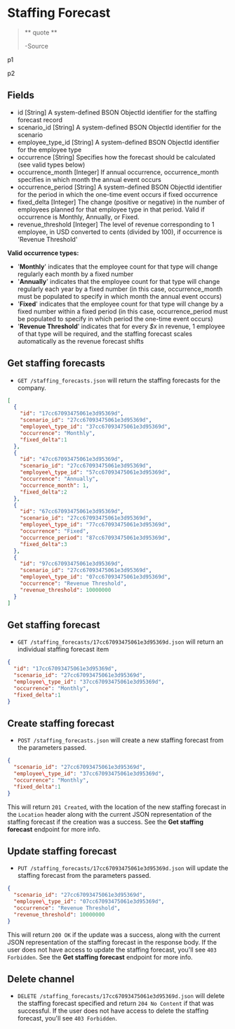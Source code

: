 Staffing Forecast
=================

> ** quote **
>
> -Source

p1

p2


Fields
------

* id [String] A system-defined BSON ObjectId identifier for the staffing forecast record
* scenario_id [String] A system-defined BSON ObjectId identifier for the scenario
* employee\_type_id [String] A system-defined BSON ObjectId identifier for the employee type
* occurrence [String] Specifies how the forecast should be calculated (see valid types below)
* occurrence_month [Integer] If annual occurrence, occurrence\_month specifies in which month the annual event occurs
* occurrence_period [String] A system-defined BSON ObjectId identifier for the period in which the one-time event occurs if fixed occurrence
* fixed_delta [Integer] The change (positive or negative) in the number of employees planned for that employee type in that period. Valid if occurrence is Monthly, Annually, or Fixed.
* revenue_threshold [Integer] The level of revenue corresponding to 1 employee, in USD converted to cents (divided by 100), if occurrence is 'Revenue Threshold'

**Valid occurrence types:**

* '**Monthly**' indicates that the employee count for that type will change regularly each month by a fixed number
* '**Annually**' indicates that the employee count for that type will change regularly each year by a fixed number (in this case, occurrence_month must be populated to specify in which month the annual event occurs)
* '**Fixed**' indicates that the employee count for that type will change by a fixed number within a fixed period (in this case, occurrence_period must be populated to specify in which period the one-time event occurs)
* '**Revenue Threshold**' indicates that for every _$x_ in revenue, 1 employee of that type will be required, and the staffing forecast scales automatically as the revenue forecast shifts  


Get staffing forecasts
-----------------------

* `GET /staffing_forecasts.json` will return the staffing forecasts for the company.

```json
[
  {
    "id": "17cc67093475061e3d95369d",
    "scenario_id": "27cc67093475061e3d95369d",
    "employee\_type_id": "37cc67093475061e3d95369d",
    "occurrence": "Monthly",
    "fixed_delta":1
  },
  {
    "id": "47cc67093475061e3d95369d",
    "scenario_id": "27cc67093475061e3d95369d",
    "employee\_type_id": "57cc67093475061e3d95369d",
    "occurrence": "Annually",
    "occurrence_month": 1,
    "fixed_delta":2
  },
  {
    "id": "67cc67093475061e3d95369d",
    "scenario_id": "27cc67093475061e3d95369d",
    "employee\_type_id": "77cc67093475061e3d95369d",
    "occurrence": "Fixed",
    "occurrence_period": "87cc67093475061e3d95369d",
    "fixed_delta":3
  },
  {
    "id": "97cc67093475061e3d95369d",
    "scenario_id": "27cc67093475061e3d95369d",
    "employee\_type_id": "07cc67093475061e3d95369d",
    "occurrence": "Revenue Threshold",
    "revenue_threshold": 10000000
  }
]
```


Get staffing forecast
---------------------

* `GET /staffing_forecasts/17cc67093475061e3d95369d.json` will return an individual staffing forecast item

```json
{
  "id": "17cc67093475061e3d95369d",
  "scenario_id": "27cc67093475061e3d95369d",
  "employee\_type_id": "37cc67093475061e3d95369d",
  "occurrence": "Monthly",
  "fixed_delta":1
}
```


Create staffing forecast
------------------------

* `POST /staffing_forecasts.json` will create a new staffing forecast from the parameters passed.

```json
{
  "scenario_id": "27cc67093475061e3d95369d",
  "employee\_type_id": "37cc67093475061e3d95369d",
  "occurrence": "Monthly",
  "fixed_delta":1
}
```

This will return `201 Created`, with the location of the new staffing forecast in the `Location` header along with the current JSON representation of the staffing forecast if the creation was a success. See the **Get staffing forecast** endpoint for more info.


Update staffing forecast
-------------------------

* `PUT /staffing_forecasts/17cc67093475061e3d95369d.json` will update the staffing forecast from the parameters passed.

```json
{
  "scenario_id": "27cc67093475061e3d95369d",
  "employee\_type_id": "07cc67093475061e3d95369d",
  "occurrence": "Revenue Threshold",
  "revenue_threshold": 10000000
}
```

This will return `200 OK` if the update was a success, along with the current JSON representation of the staffing forecast in the response body. If the user does not have access to update the staffing forecast, you'll see `403 Forbidden`. See the **Get staffing forecast** endpoint for more info.


Delete channel
-------------

* `DELETE /staffing_forecasts/17cc67093475061e3d95369d.json` will delete the staffing forecast specified and return `204 No Content` if that was successful. If the user does not have access to delete the staffing forecast, you'll see `403 Forbidden`.
